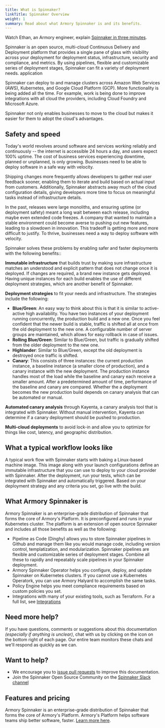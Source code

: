 ```yaml
---
title: What is Spinnaker?
linkTitle: Spinnaker Overview
weight: 1
summary: Read about what Armory Spinnaker is and its benefits.
---
```


Watch Ethan, an Armory engineer, explain [Spinnaker in three minutes](https://youtu.be/H_rFShgmJHY).

Spinnaker is an open source, multi-cloud Continuous Delivery and Deployment platform that provides a single pane of glass with visibility across your deployment for deployment status, infrastructure, security and compliance, and metrics. By using pipelines, flexible and customizable series of deployment stages, Spinnaker can fit a variety of deployment needs. application

Spinnaker can deploy to and manage clusters across Amazon Web Services (AWS), Kubernetes, and Google Cloud Platform (GCP). More functionality is being added all the time. For example, work is being done to improve integrations with all cloud the providers, including Cloud Foundry and Microsoft Azure.

Spinnaker not only enables businesses to move to the cloud but makes it easier for them to adopt the cloud's advantages. 

## Safety and speed

Today's world revolves around software and services working reliably and continuously -- the internet is accessible 24 hours a day, and users expect 100% uptime. The cost of business services experiencing downtime, planned or unplanned, is only growing. Businesses need to be able to deploy software in a safe way with velocity.

Shipping changes more frequently allows developers to gather real user feedback sooner, enabling them to iterate and build based on actual input from customers. Additionally, Spinnaker abstracts away much of the cloud configuration details, giving developers more time to focus on meaningful tasks instead of infrastructure details.

In the past, releases were large monoliths, and ensuring uptime (or deployment safety) meant a long wait between each release, including maybe even extended code freezes. A company that wanted to maintain a stable environment could become averse to pushing out new features, leading to a slowdown in innovation. This tradeoff is getting more and more difficult to justify. To thrive, businesses need a way to deploy software with velocity.

Spinnaker solves these problems by enabling safer and faster deployments with the following benefits::

**Immutable infrastructure** that builds trust by making sure infrastructure matches an understood and explicit pattern that does not change once it is deployed. If changes are required, a brand new instance gets deployed. Having unique instances for each build enables the use of different deployment strategies, which are another benefit of Spinnaker.

**Deployment strategies** to fit your needs and infrastructure. The strategies include the following:

- **Blue/Green**: An easy way to think about this is that it is similar to active-active high availability. You have two instances of your deployment running concurrently, the production build and a new one. Once you feel confident that the newer build is stable, traffic is shifted all at once from the old deployment to the new one. A configurable number of server groups are maintained, which allows for easy rollback in case of issues.
- **Rolling Blue/Green**: Similar to Blue/Green, but traffic is gradually shifted from the older deployment to the new one.
- **Highlander**: Similar to Blue/Green, except the old deployment is destroyed once traffic is shifted.
- **Canary**: This consists of three instances: the current production instance, a baseline instance (a smaller clone of production), and a canary instance with the new deployment. The production instance handles most of the load while the baseline and canary each receive a smaller amount. After a predetermined amount of time, performance of the baseline and canary are compared. Whether the a deployment becomes the new production build depends on canary analysis that can be automated or manual.

**Automated canary analysis** through Kayenta, a canary analysis tool that is integrated with Spinnaker. Without manual intervention, Kayenta can determine if a canary deployment should be pushed to production.

**Multi-cloud deployments** to avoid lock-in and allow you to optimize for things like cost, latency, and geographic distribution.


## What a typical workflow looks like

A typical work flow with Spinnaker starts with baking a Linux-based machine image. This image along with your launch configurations define an immutable infrastructure that you can use to deploy to your cloud provider with Spinnaker. After the deployment, run your tests, which can be integrated with Spinnaker and automatically triggered. Based on your deployment strategy and any criteria you set, go live with the build.

## What Armory Spinnaker is

Armory Spinnaker is an enterprise-grade distribution of Spinnaker that forms the core of Armory's Platform. It is preconfigured and runs in your Kubernetes cluster. The platform is an extension of open source Spinnaker and includes all those benefits as well as the following:

- Pipeline as Code (Dinghy) allows you to store Spinnaker pipelines in Github and manage them like you would manage code, including version control, templatization, and modularization. Spinnaker pipelines are flexible and customizable series of deployment stages. Combine all these to rapidly and repeatably scale pipelines in your Spinnaker deployment.
- Armory Spinnaker Operator helps you configure, deploy, and update Spinnaker on Kubernetes clusters. If you cannot use a Kubernetes Operatork, you can use Armory Halyard to accomplish the same tasks.
- Policy Engine helps you meet compliance requirements based on custom policies you set.
- Integrations with many of your existing tools, such as Terraform. For a full list, see [Integrations](https://www.armory.io/armory-integrations/.)

## Need more help?

If you have questions, comments or suggestions about this documentation _(especially if anything is unclear)_, chat with us by clicking on the icon on the bottom right of each page. Our entire team monitors these chats and we'll respond as quickly as we can.

## Want to help?

- We encourage you to [issue pull requests](https://github.com/armory/documentation) to improve this documentation.
- Join the Spinnaker Open Source Community on the [Spinnaker Slack channel](http://join.spinnaker.io/)

## Features and pricing

Armory Spinnaker is an enterprise-grade distribution of Spinnaker that forms the core of Armory's Platform. Armory's Platform helps software teams ship better software, faster. [Learn more here](https://www.armory.io/pricing).
